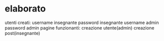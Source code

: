 # elaborato
utenti creati:
username insegnante password insegnante
username admin password admin
pagine funzionanti:
creazione utente(admin)
creazione post(insegnante)
